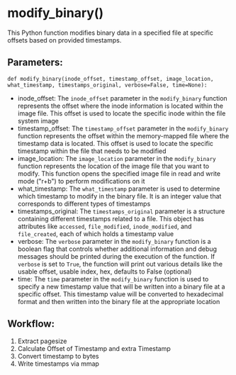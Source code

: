 # modify_binary()
This Python function modifies binary data in a specified file at specific offsets based on provided
    timestamps.

## Parameters:
    def modify_binary(inode_offset, timestamp_offset, image_location, what_timestamp, timestamps_original, verbose=False, time=None):
-  inode_offset: The `inode_offset` parameter in the `modify_binary` function represents the
    offset where the inode information is located within the image file. This offset is used to locate
    the specific inode within the file system image
-  timestamp_offset: The `timestamp_offset` parameter in the `modify_binary` function represents
    the offset within the memory-mapped file where the timestamp data is located. This offset is used to
    locate the specific timestamp within the file that needs to be modified
-  image_location: The `image_location` parameter in the `modify_binary` function represents the
    location of the image file that you want to modify. This function opens the specified image file in
    read and write mode ("r+b") to perform modifications on it
-  what_timestamp: The `what_timestamp` parameter is used to determine which timestamp to modify
    in the binary file. It is an integer value that corresponds to different types of timestamps
-  timestamps_original: The `timestamps_original` parameter is a structure
    containing different timestamps related to a file. This object has attributes like `accessed`, `file_modified`, `inode_modified`, and
    `file_created`, each of which holds a timestamp value
-  verbose: The `verbose` parameter in the `modify_binary` function is a boolean flag that
    controls whether additional information and debug messages should be printed during the execution of
    the function. If `verbose` is set to `True`, the function will print out various details like the
    usable offset, usable index, hex, defaults to False (optional)
-  time: The `time` parameter in the `modify_binary` function is used to specify a new timestamp
    value that will be written into a binary file at a specific offset. This timestamp value will be
    converted to hexadecimal format and then written into the binary file at the appropriate location

## Workflow:
1. Extract pagesize
2. Calculate Offset of Timestamp and extra Timestamp
3. Convert timestamp to bytes
4. Write timestamps via mmap
